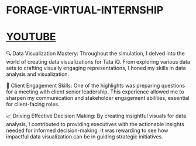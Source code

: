 # FORAGE-VIRTUAL-INTERNSHIP

# [YOUTUBE](https://youtu.be/yjXJlHPRGdc?si=AYvU07yQtHCSZrSK)
🔍 Data Visualization Mastery: Throughout the simulation, I delved into the world of creating data visualizations for Tata iQ. From exploring various data sets to crafting visually engaging representations, I honed my skills in data analysis and visualization.

💼 Client Engagement Skills: One of the highlights was preparing questions for a meeting with client senior leadership. This experience allowed me to sharpen my communication and stakeholder engagement abilities, essential for client-facing roles.

📈 Driving Effective Decision Making: By creating insightful visuals for data analysis, I contributed to providing executives with the actionable insights needed for informed decision-making. It was rewarding to see how impactful data visualization can be in guiding strategic initiatives.
